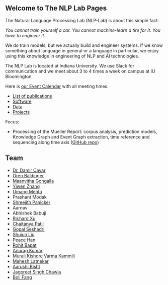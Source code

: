 ## Welcome to The NLP Lab Pages

The Natural Language Processing Lab (NLP-Lab) is about this simple fact:

*You cannot train yourself a car. You cannot machine-learn a tire for it. You have to engineer it.*

We do train models, but we actually build and engineer systems. If we know something about language in general or a language in particular, we enjoy using this knowledge in engineering of NLP and AI technologies.


The NLP Lab is located at Indiana University. We use Slack for communication and we meet about 3 to 4 times a week on campus at IU Bloomington.

Here is [our Event Calendar](https://calendar.google.com/calendar/embed?src=3h9o18o7i82tjmmt5q2j3qgkj8%40group.calendar.google.com&ctz=America%2FNew_York) with all meeting times.


- [List of publications](/publications)
- [Software](/software)
- [Data](/data)
- [Projects](/projects)

Focus:

- Processing of the Mueller Report: corpus analysis, prediction models, Knowledge Graph and Event Graph extraction, time reference and sequencing along time axis ([GitHub repo](https://github.com/dcavar/Mueller_Report_NLP_Analysis))


## Team

- [Dr. Damir Cavar](http://damir.cavar.me/)
- [Oren Baldinger](https://github.com/orenbaldinger)  
- [Maanvitha Gongalla](https://github.com/maanvithag)
- [Yiwen Zhang](https://github.com/yiwenzh29)  
- [Umang Mehta](https://umangrmehta.github.io/)
- Prashant Modak
- [Shreejith Panicker](https://skpanick.github.io/)
- Aarnav  
- Abhishek Babuji  
- [Richard Xu](https://github.com/richardxu204)
- [Chaitanya Patil](https://github.com/Chaitz333)
- [Gopal Seshadri](https://github.com/GopalSeshadri)
- [Shujun Liu](https://github.com/liu-shuj/)
- [Peace Han](https://github.com/P-eaceHan)
- [Rohit Bapat](https://github.com/rohitbapat/)
- [Anurag Kumar](https://github.com/anuragkumar95)
- [Murali Kishore Varma Kammili](https://github.com/mkvk)
- [Mahesh Latnekar](https://github.com/mrlatnek)
- [Aarushi Bisht](https://github.com/aarushiibisht)
- [Jagpreet Singh Chawla](https://github.com/jagpreetschawla)
- [Boli Fang](https://github.com/blf11139)

